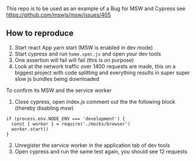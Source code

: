 This repo is to be used as an example of a Bug for MSW and Cypress see https://github.com/mswjs/msw/issues/405

## How to reproduce

1. Start react App yarn start (MSW is enabled in dev mode)
2. Start cypress and run `home.spec.js` and open your dev tools
3. One assertion will fail will fail (this is on purpose)
4. Look at the network traffic over 1400 requests are made, this on a biggest project with code splitting and everything results in super super slow js bundles being downloaded

To confirm its MSW and the service worker

1. Close cypress, open index.js comment out the the following block (thereby disabling msw)

```
if (process.env.NODE_ENV === 'development') {
  const { worker } = require('./mocks/browser')
  worker.start()
}
```

2. Unregister the service worker in the application tab of dev tools
3. Open cypress and run the same test again, you should see 12 requests
